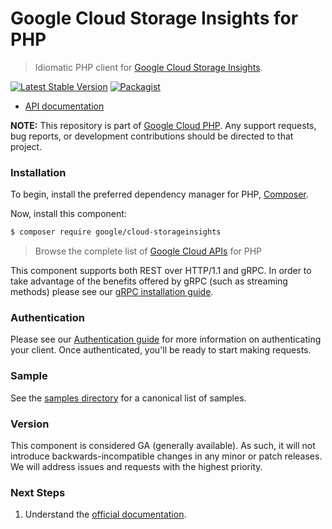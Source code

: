 # Google Cloud Storage Insights for PHP

> Idiomatic PHP client for [Google Cloud Storage Insights](https://cloud.google.com/storage/docs/insights/inventory-reports).

[![Latest Stable Version](https://poser.pugx.org/google/cloud-storageinsights/v/stable)](https://packagist.org/packages/google/cloud-storageinsights) [![Packagist](https://img.shields.io/packagist/dm/google/cloud-storageinsights.svg)](https://packagist.org/packages/google/cloud-storageinsights)

* [API documentation](https://cloud.google.com/php/docs/reference/cloud-storageinsights/latest)

**NOTE:** This repository is part of [Google Cloud PHP](https://github.com/googleapis/google-cloud-php). Any
support requests, bug reports, or development contributions should be directed to
that project.

### Installation

To begin, install the preferred dependency manager for PHP, [Composer](https://getcomposer.org/).

Now, install this component:

```sh
$ composer require google/cloud-storageinsights
```

> Browse the complete list of [Google Cloud APIs](https://cloud.google.com/php/docs/reference)
> for PHP

This component supports both REST over HTTP/1.1 and gRPC. In order to take advantage of the benefits
offered by gRPC (such as streaming methods) please see our
[gRPC installation guide](https://cloud.google.com/php/grpc).

### Authentication

Please see our [Authentication guide](https://github.com/googleapis/google-cloud-php/blob/main/AUTHENTICATION.md) for more information
on authenticating your client. Once authenticated, you'll be ready to start making requests.

### Sample

See the [samples directory](samples/) for a canonical list of samples.

### Version

This component is considered GA (generally available). As such, it will not introduce backwards-incompatible changes in
any minor or patch releases. We will address issues and requests with the highest priority.

### Next Steps

1. Understand the [official documentation](https://cloud.google.com/php/docs/reference/cloud-storageinsights/latest).
